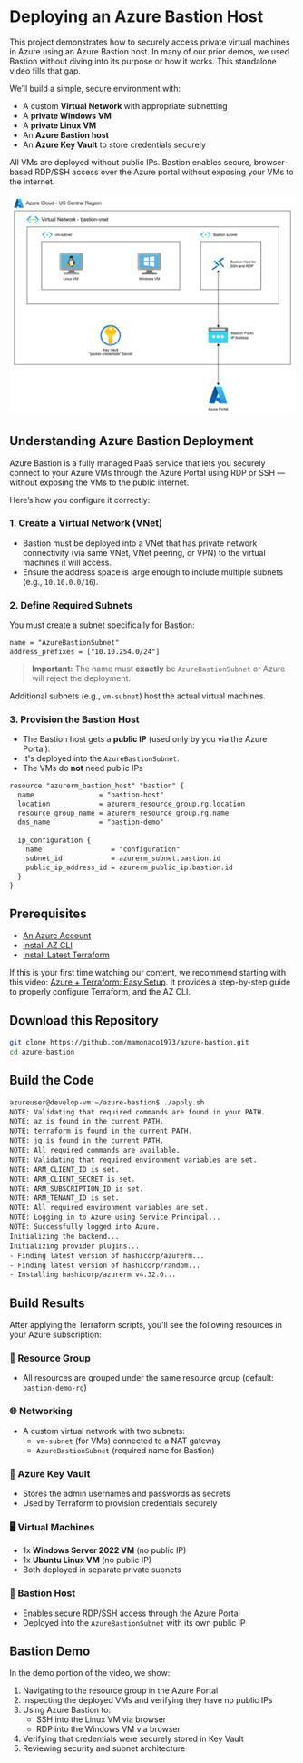 # Deploying an Azure Bastion Host

This project demonstrates how to securely access private virtual machines in Azure using an Azure Bastion host. In many of our prior demos, we used Bastion without diving into its purpose or how it works. This standalone video fills that gap.

We’ll build a simple, secure environment with:

- A custom **Virtual Network** with appropriate subnetting
- A **private Windows VM**
- A **private Linux VM**
- An **Azure Bastion host**
- An **Azure Key Vault** to store credentials securely

All VMs are deployed without public IPs. Bastion enables secure, browser-based RDP/SSH access over the Azure portal without exposing your VMs to the internet.

 ![diagram](azure-bastion.png)

## Understanding Azure Bastion Deployment

Azure Bastion is a fully managed PaaS service that lets you securely connect to your Azure VMs through the Azure Portal using RDP or SSH — without exposing the VMs to the public internet.

Here’s how you configure it correctly:

### 1. **Create a Virtual Network (VNet)**
- Bastion must be deployed into a VNet that has private network connectivity (via same VNet, VNet peering, or VPN) to the virtual machines it will access.
- Ensure the address space is large enough to include multiple subnets (e.g., `10.10.0.0/16`).

### 2. **Define Required Subnets**
You must create a subnet specifically for Bastion:

```hcl
name = "AzureBastionSubnet"
address_prefixes = ["10.10.254.0/24"]
```

> **Important:** The name must **exactly** be `AzureBastionSubnet` or Azure will reject the deployment.

Additional subnets (e.g., `vm-subnet`) host the actual virtual machines.

### 3. **Provision the Bastion Host**
- The Bastion host gets a **public IP** (used only by you via the Azure Portal).
- It's deployed into the `AzureBastionSubnet`.
- The VMs do **not** need public IPs

```hcl
resource "azurerm_bastion_host" "bastion" {
  name                = "bastion-host"
  location            = azurerm_resource_group.rg.location
  resource_group_name = azurerm_resource_group.rg.name
  dns_name            = "bastion-demo"

  ip_configuration {
    name                 = "configuration"
    subnet_id            = azurerm_subnet.bastion.id
    public_ip_address_id = azurerm_public_ip.bastion.id
  }
}
```

## Prerequisites

* [An Azure Account](https://portal.azure.com/)
* [Install AZ CLI](https://learn.microsoft.com/en-us/cli/azure/install-azure-cli) 
* [Install Latest Terraform](https://developer.hashicorp.com/terraform/install)

If this is your first time watching our content, we recommend starting with this video: [Azure + Terraform: Easy Setup](https://www.youtube.com/watch?v=j4aRjgH5H8Q). It provides a step-by-step guide to properly configure Terraform, and the AZ CLI.

## Download this Repository

```bash
git clone https://github.com/mamonaco1973/azure-bastion.git
cd azure-bastion
```

## Build the Code

```bash
azureuser@develop-vm:~/azure-bastion$ ./apply.sh
NOTE: Validating that required commands are found in your PATH.
NOTE: az is found in the current PATH.
NOTE: terraform is found in the current PATH.
NOTE: jq is found in the current PATH.
NOTE: All required commands are available.
NOTE: Validating that required environment variables are set.
NOTE: ARM_CLIENT_ID is set.
NOTE: ARM_CLIENT_SECRET is set.
NOTE: ARM_SUBSCRIPTION_ID is set.
NOTE: ARM_TENANT_ID is set.
NOTE: All required environment variables are set.
NOTE: Logging in to Azure using Service Principal...
NOTE: Successfully logged into Azure.
Initializing the backend...
Initializing provider plugins...
- Finding latest version of hashicorp/azurerm...
- Finding latest version of hashicorp/random...
- Installing hashicorp/azurerm v4.32.0...
```

## Build Results

After applying the Terraform scripts, you’ll see the following resources in your Azure subscription:

### 📁 Resource Group
- All resources are grouped under the same resource group (default: `bastion-demo-rg`)

### 🌐 Networking
- A custom virtual network with two subnets:
  - `vm-subnet` (for VMs) connected to a NAT gateway
  - `AzureBastionSubnet` (required name for Bastion)

### 🔐 Azure Key Vault
- Stores the admin usernames and passwords as secrets
- Used by Terraform to provision credentials securely

### 🖥️ Virtual Machines
- 1x **Windows Server 2022 VM** (no public IP)
- 1x **Ubuntu Linux VM** (no public IP)
- Both deployed in separate private subnets

### 🔐 Bastion Host
- Enables secure RDP/SSH access through the Azure Portal
- Deployed into the `AzureBastionSubnet` with its own public IP

## Bastion Demo 

In the demo portion of the video, we show:

1. Navigating to the resource group in the Azure Portal
2. Inspecting the deployed VMs and verifying they have no public IPs
3. Using Azure Bastion to:
   - SSH into the Linux VM via browser
   - RDP into the Windows VM via browser
4. Verifying that credentials were securely stored in Key Vault
5. Reviewing security and subnet architecture

